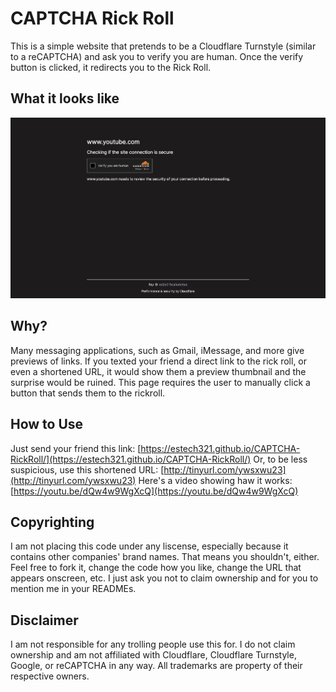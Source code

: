 # CAPTCHA Rick Roll
This is a simple website that pretends to be a Cloudflare Turnstyle (similar to a reCAPTCHA) and ask you to verify you are human. Once the verify button is clicked, it redirects you to the Rick Roll.

## What it looks like
![Image of the Rickroll turnstile](example.jpeg)

## Why?
Many messaging applications, such as Gmail, iMessage, and more give previews of links. If you texted your friend a direct link to the rick roll, or even a shortened URL, it would show them a preview thumbnail and the surprise would be ruined. This page requires the user to manually click a button that sends them to the rickroll.

## How to Use
Just send your friend this link:
[https://estech321.github.io/CAPTCHA-RickRoll/](https://estech321.github.io/CAPTCHA-RickRoll/)
Or, to be less suspicious, use this shortened URL:
[http://tinyurl.com/ywsxwu23](http://tinyurl.com/ywsxwu23)
Here's a video showing haw it works: [https://youtu.be/dQw4w9WgXcQ](https://youtu.be/dQw4w9WgXcQ)

## Copyrighting
I am not placing this code under any liscense, especially because it contains other companies' brand names. That means you shouldn't, either. Feel free to fork it, change the code how you like, change the URL that appears onscreen, etc. I just ask you not to claim ownership and for you to mention me in your READMEs.

## Disclaimer
I am not responsible for any trolling people use this for. I do not claim ownership and am not affiliated with Cloudflare, Cloudflare Turnstyle, Google, or reCAPTCHA in any way. All trademarks are property of their respective owners.